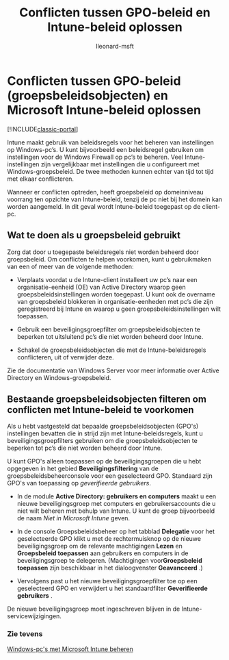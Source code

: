 ﻿---
title: Conflicten tussen GPO-beleid en Intune-beleid oplossen
description: Informatie over het oplossen van conflicten tussen het groepsbeleid en de beleidsregels voor de Intune-configuratie.
keywords: 
author: lleonard-msft
ms.author: alleonar
manager: angrobe
ms.date: 12/27/2016
ms.topic: article
ms.prod: 
ms.service: microsoft-intune
ms.technology: 
ms.assetid: e76af5b7-e933-442c-a9d3-3b42c5f5868b
ms.reviewer: owenyen
ms.suite: ems
ms.custom: intune-classic
ms.openlocfilehash: 2c96378d884b6f8691edddf846bd6057901237eb
ms.sourcegitcommit: 769db6599d5eb0e2cca537d0f60a5df9c9f05079
ms.translationtype: HT
ms.contentlocale: nl-NL
ms.lasthandoff: 09/15/2017
---
# <a name="resolve-group-policy-objects-gpo-and-microsoft-intune-policy-conflicts"></a>Conflicten tussen GPO-beleid (groepsbeleidsobjecten) en Microsoft Intune-beleid oplossen

[!INCLUDE[classic-portal](../includes/classic-portal.md)]

Intune maakt gebruik van beleidsregels voor het beheren van instellingen op Windows-pc’s. U kunt bijvoorbeeld een beleidsregel gebruiken om instellingen voor de Windows Firewall op pc’s te beheren. Veel Intune-instellingen zijn vergelijkbaar met instellingen die u configureert met Windows-groepsbeleid. De twee methoden kunnen echter van tijd tot tijd met elkaar conflicteren.

Wanneer er conflicten optreden, heeft groepsbeleid op domeinniveau voorrang ten opzichte van Intune-beleid, tenzij de pc niet bij het domein kan worden aangemeld. In dit geval wordt Intune-beleid toegepast op de client-pc.

## <a name="what-to-do-if-you-are-using-group-policy"></a>Wat te doen als u groepsbeleid gebruikt
Zorg dat door u toegepaste beleidsregels niet worden beheerd door groepsbeleid. Om conflicten te helpen voorkomen, kunt u gebruikmaken van een of meer van de volgende methoden:

-   Verplaats voordat u de Intune-client installeert uw pc’s naar een organisatie-eenheid (OE) van Active Directory waarop geen groepsbeleidsinstellingen worden toegepast. U kunt ook de overname van groepsbeleid blokkeren in organisatie-eenheden met pc’s die zijn geregistreerd bij Intune en waarop u geen groepsbeleidsinstellingen wilt toepassen.

-   Gebruik een beveiligingsgroepfilter om groepsbeleidsobjecten te beperken tot uitsluitend pc’s die niet worden beheerd door Intune.

-   Schakel de groepsbeleidsobjecten die met de Intune-beleidsregels conflicteren, uit of verwijder deze.

Zie de documentatie van Windows Server voor meer informatie over Active Directory en Windows-groepsbeleid.

## <a name="how-to-filter-existing-gpos-to-avoid-conflicts-with-intune-policy"></a>Bestaande groepsbeleidsobjecten filteren om conflicten met Intune-beleid te voorkomen
Als u hebt vastgesteld dat bepaalde groepsbeleidsobjecten (GPO's) instellingen bevatten die in strijd zijn met Intune-beleidsregels, kunt u beveiligingsgroepfilters gebruiken om die groepsbeleidsobjecten te beperken tot pc’s die niet worden beheerd door Intune.

<!--- ### Use WMI filters
WMI filters selectively apply GPOs to computers that satisfy the conditions of a query. To apply a WMI filter, deploy a WMI class instance to all PCs in the enterprise before you enroll any PCs in the Intune service.

#### To apply WMI filters to a GPO

1.  Create a management object file by copying and pasting the following into a text file, and then saving it to a convenient location as **WIT.mof**. The file contains the WMI class instance that you deploy to PCs that you want to enroll in the Intune service.

    ```
    //Beginning of MOF file.
    #pragma classflags("forceupdate")
    #pragma namespace ("\\\\.\\Root")
    instance of __Namespace
    {
       Name = "WindowsIntune";
    };

    #pragma namespace ("\\\\.\\Root\\WindowsIntune")
    [
       Description("This class defines Microsoft Intune common properties")
    ]
    class WindowsIntune_ManagedNode
    {
       [ read, Description("This defines whether Microsoft Intune Policy is enabled"): DisableOverride ToSubClass ]
       boolean WindowsIntunePolicyEnabled;
       [ read, key, Description("This property defines the version." "Example: 1.0"): ToSubClass ]
       string Version;
    };

    instance of WindowsIntune_ManagedNode
    {
       Version = "1.0";
       WindowsIntunePolicyEnabled = 1;
    };
    ```

2.  Use either a startup script or Group Policy to deploy the file. The following is the deployment command for the startup script. The WMI class instance must be deployed before you enroll client PCs in the Intune service.

    **C:/Windows/System32/Wbem/MOFCOMP &lt;path to MOF file&gt;\wit.mof**

3.  Run either of the following commands to create the WMI filters, depending on whether the GPO you want to filter applies to PCs that are managed by using Intune or to PCs that are not managed by using Intune.

    -   For GPOs that apply to PCs that are not managed by using Intune, use the following:

        ```
        Namespace:root\WindowsIntune
        Query:  SELECT WindowsIntunePolicyEnabled FROM WindowsIntune_ManagedNode WHERE WindowsIntunePolicyEnabled=0
        ```

    -   For GPOs that apply to PCs that are managed by Intune, use the following:

        ```
        Namespace:root\WindowsIntune
        Query:  SELECT WindowsIntunePolicyEnabled FROM WindowsIntune_ManagedNode WHERE WindowsIntunePolicyEnabled=1
        ```

4.  Edit the GPO in the Group Policy Management console to apply the WMI filter that you created in the previous step.

    -   For GPOs that should apply only to PCs that you want to manage by using Intune, apply the filter **WindowsIntunePolicyEnabled=1**.

    -   For GPOs that should apply only to PCs that you do not want to manage by using Intune, apply the filter **WindowsIntunePolicyEnabled=0**.

For more information about how to apply WMI filters in Group Policy, see the blog post [Security Filtering, WMI Filtering, and Item-level Targeting in Group Policy Preferences](http://go.microsoft.com/fwlink/?LinkId=177883). --->


U kunt GPO's alleen toepassen op de beveiligingsgroepen die u hebt opgegeven in het gebied **Beveiligingsfiltering** van de groepsbeleidsbeheerconsole voor een geselecteerd GPO. Standaard zijn GPO's van toepassing op *geverifieerde gebruikers*.

-   In de module **Active Directory: gebruikers en computers** maakt u een nieuwe beveiligingsgroep met computers en gebruikersaccounts die u niet wilt beheren met behulp van Intune. U kunt de groep bijvoorbeeld de naam *Niet in Microsoft Intune* geven.

-   In de console Groepsbeleidsbeheer op het tabblad **Delegatie** voor het geselecteerde GPO klikt u met de rechtermuisknop op de nieuwe beveiligingsgroep om de relevante machtigingen **Lezen** en **Groepsbeleid toepassen** aan gebruikers en computers in de beveiligingsgroep te delegeren. (Machtigingen voor**Groepsbeleid toepassen** zijn beschikbaar in het dialoogvenster **Geavanceerd** .)

-   Vervolgens past u het nieuwe beveiligingsgroepfilter toe op een geselecteerd GPO en verwijdert u het standaardfilter **Geverifieerde gebruikers** .

De nieuwe beveiligingsgroep moet ingeschreven blijven in de Intune-servicewijzigingen.

### <a name="see-also"></a>Zie tevens
[Windows-pc's met Microsoft Intune beheren](manage-windows-pcs-with-microsoft-intune.md)
